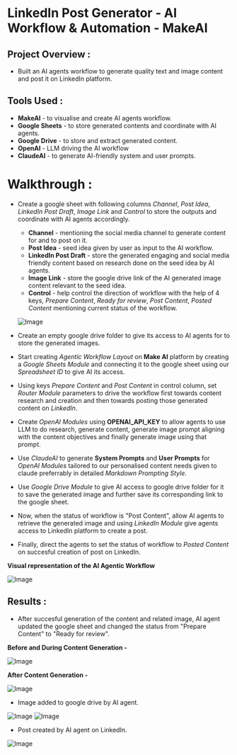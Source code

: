 # **LinkedIn Post Generator - AI Workflow & Automation - MakeAI**
## **Project Overview :**
- Built an AI agents workflow to generate quality text and image content and post it on LinkedIn platform.

## **Tools Used :**
- **MakeAI** - to visualise and create AI agents workflow. 
- **Google Sheets** - to store generated contents and coordinate with AI agents.
- **Google Drive** - to store and extract generated content.
- **OpenAI** - LLM driving the AI workflow
- **ClaudeAI** - to generate AI-friendly system and user prompts.

# **Walkthrough :**
- Create a google sheet with following columns *Channel*, *Post Idea*, *LinkedIn Post Draft*, *Image Link* and *Control* to store the outputs and coordinate with AI agents accordingly.
	- **Channel** - mentioning the social media channel to generate content for and to post on it.
	- **Post Idea** - seed idea given by user as input to the AI workflow. 
	- **LinkedIn Post Draft** - store the generated engaging and social media friendly content based on research done on the seed idea by AI agents.
	- **Image Link** - store the google drive link of the AI generated image content relevant to the seed idea.
	- **Control** - help control the direction of workflow with the help of 4 keys, *Prepare Content*, *Ready for review*, *Post Content*, *Posted Content* mentioning current status of the workflow.

	![Image](https://github.com/user-attachments/assets/fa79fd25-dafe-4d52-aa60-75a9a9abcd12)


- Create an empty google drive folder to give its access to AI agents for to store the generated images.
- Start creating *Agentic Workflow Layout* on **Make AI** platform by creating a *Google Sheets Module* and connecting it to the google sheet using our *Spreadsheet ID* to give AI its access.
- Using keys *Prepare Content* and *Post Content* in control column, set *Router Module* parameters to drive the workflow first towards content research and creation and then towards posting those generated content on *LinkedIn*.
- Create *OpenAI Modules* using **OPENAI_API_KEY** to allow agents to use LLM to do research, generate content, generate image prompt aligning with the content objectives and finally generate image using that prompt.
- Use *ClaudeAI* to generate **System Prompts** and **User Prompts** for *OpenAI Modules* tailored to our personalised content needs given to claude preferrably in detailed *Markdown Prompting Style*. 
- Use *Google Drive Module* to give AI access to google drive folder for it to save the generated image and further save its corresponding link to the google sheet.
- Now, when the status of workflow is "Post Content", allow AI agents to retrieve the generated image and using *LinkedIn Module* give agents access to LinkedIn platform to create a post.
- Finally, direct the agents to set the status of workflow to *Posted Content* on succesful creation of post on LinkedIn.

**Visual representation of the AI Agentic Workflow**

![Image](https://github.com/user-attachments/assets/6b7090f7-c3fc-49f3-8bb9-df8d82114c15)

## **Results :**
- After succesful generation of the content and related image, AI agent updated the google sheet and changed the status from "Prepare Content" to "Ready for review".

**Before and During Content Generation -**

![Image](https://github.com/user-attachments/assets/7bff60b9-a86b-47ce-ac36-5e37288f1096)

**After Content Generation -**

![Image](https://github.com/user-attachments/assets/fcbc2a89-913f-44ff-9305-375d8bf6390e)

- Image added to google drive by AI agent.

![Image](https://github.com/user-attachments/assets/46385b1d-201e-4277-8545-b1f653cd8b06)
![Image](https://github.com/user-attachments/assets/d9be29ae-2a1e-4428-8563-9a859ae258b6)

- Post created by AI agent on LinkedIn.

![Image](https://github.com/user-attachments/assets/cd18086d-4ba4-4cf1-9fc7-9239f9bc2c5e)
